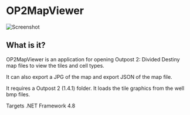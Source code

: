 # OP2MapViewer

![Screenshot](https://images.outpostuniverse.org/OP2MapViewer.png)

## What is it?

OP2MapViewer is an application for opening Outpost 2: Divided Destiny map files to view the tiles and cell types.

It can also export a JPG of the map and export JSON of the map file. 

It requires a Outpost 2 (1.4.1) folder. It loads the tile graphics from the well bmp files.



Targets .NET Framework 4.8